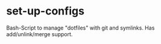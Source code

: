 set-up-configs
==============

Bash-Script to manage "dotfiles" with git and symlinks. Has add/unlink/merge support.
